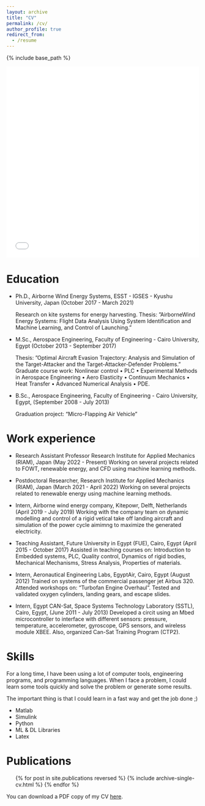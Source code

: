 ```yaml
---
layout: archive
title: "CV"
permalink: /cv/
author_profile: true
redirect_from:
  - /resume
---
```


{% include base_path %}

<iframe src="/files/pdf/Rushdi_CV_long_2022.pdf" width="100%" height="500" frameborder="no" border="0" marginwidth="0" marginheight="0"></iframe>


Education
======
* Ph.D., Airborne Wind Energy Systems, ESST - IGSES - Kyushu University, Japan (October 2017 - March 2021)

  Research on kite systems for energy harvesting.
  Thesis: ”AirborneWind Energy Systems: Flight Data Analysis Using System Identification and Machine Learning, and Control of Launching.”

* M.Sc., Aerospace Engineering, Faculty of Engineering - Cairo University, Egypt (October 2013 - September 2017)

  Thesis: ”Optimal Aircraft Evasion Trajectory: Analysis and Simulation of the Target-Attacker and the Target-Attacker-Defender Problems.”
  Graduate course work: Nonlinear control • PLC • Experimental Methods in Aerospace Engineering • Aero Elasticity • Continuum Mechanics • Heat Transfer • Advanced Numerical Analysis • PDE.

* B.Sc., Aerospace Engineering, Faculty of Engineering - Cairo University, Egypt, (September 2008 - July 2013)

  Graduation project: “Micro-Flapping Air Vehicle” 


Work experience
======

* Research Assistant Professor
Research Institute for Applied Mechanics (RIAM), Japan (May 2022 - Present)
  Working on several projects related to FOWT, renewable energy, and CFD using machine learning methods.


* Postdoctoral Researcher, Research Institute for Applied Mechanics (RIAM), Japan
 (March 2021 - April 2022)
  Working on several projects related to renewable energy using machine learning methods.


* Intern, Airborne wind energy company, Kitepowr, Delft, Netherlands (April 2019 - July 2019)
  Working with the company team on dynamic modelling and control of a rigid vetical take off landing aircraft and simulation of the power cycle aimimng to maximize the generated electricity.


* Teaching Assistant, Future University in Egypt (FUE), Cairo, Egypt (April 2015 - October 2017)
  Assisted in teaching courses on: Introduction to Embedded systems, PLC, Quality control, Dynamics of rigid bodies, Mechanical Mechanisms, Stress Analysis, Properties of materials.


* Intern, Aeronautical Engineering Labs, EgyptAir, Cairo, Egypt (August 2012)
  Trained on systems of the commercial passenger jet Airbus 320. Attended workshops on: “Turbofan Engine Overhaul”. Tested and validated oxygen cylinders, landing gears, and escape slides.


* Intern, Egypt CAN-Sat, Space Systems Technology Laboratory (SSTL), Cairo, Egypt, (June 2011 - July 2013)
  Developed a circit using an Mbed microcontroller to interface with different sensors: pressure, temperature, accelerometer, gyroscope, GPS sensors, and wireless module XBEE.
  Also, organized Can-Sat Training Program (CTP2).  
  
Skills
======
For a long time, I have been using a lot of computer tools, engineering programs, and programming languages. When I face a problem, I could learn some tools quickly and solve the problem or generate some results.

The important thing is that I could learn in a fast way and get the job done ;)

* Matlab
* Simulink
* Python
* ML & DL Libraries
* Latex

Publications
======
  <ul>{% for post in site.publications reversed %}
    {% include archive-single-cv.html %}
  {% endfor %}</ul>

You can download a PDF copy of my CV [here](/files/pdf/Rushdi_CV_long_2022.pdf).
